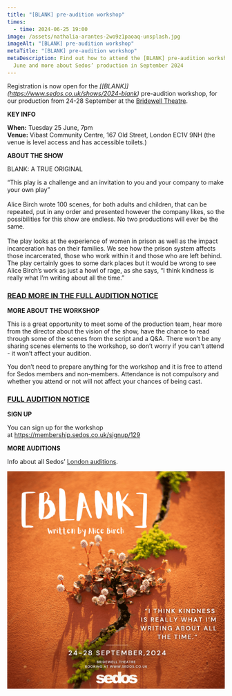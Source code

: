 ```yaml
---
title: "[BLANK] pre-audition workshop"
times:
  - time: 2024-06-25 19:00
image: /assets/nathalia-arantes-2wo9z1paoaq-unsplash.jpg
imageAlt: "[BLANK] pre-audition workshop"
metaTitle: "[BLANK] pre-audition workshop"
metaDescription: Find out how to attend the [BLANK] pre-audition workshop on 25
  June and more about Sedos’ production in September 2024
---
```

Registration is now open for the *\[[BLANK]](https://www.sedos.co.uk/shows/2024-blank)* pre-audition workshop, for our production from 24-28 September at the [Bridewell Theatre](https://www.sedos.co.uk/venues/bridewell). 

**KEY INFO**

**When:** Tuesday 25 June, 7pm\
**Venue:** Vibast Community Centre, 167 Old Street, London EC1V 9NH (the venue is level access and has accessible toilets.)

**ABOUT THE SHOW**

BLANK: A TRUE ORIGINAL

“This play is a challenge and an invitation to you and your company to make your own play”\
\
Alice Birch wrote 100 scenes, for both adults and children, that can be repeated, put in any order and presented however the company likes, so the possibilities for this show are endless. No two productions will ever be the same.\
\
The play looks at the experience of women in prison as well as the impact incarceration has on their families. We see how the prison system affects those incarcerated, those who work within it and those who are left behind. The play certainly goes to some dark places but it would be wrong to see Alice Birch’s work as just a howl of rage, as she says, “I think kindness is really what I’m writing about all the time.” 

### [READ MORE IN THE FULL AUDITION NOTICE](https://drive.google.com/drive/folders/1mSx9QtWbvWARXb-3b8faoizRs9PpJhsJ)

**MORE ABOUT THE WORKSHOP**

This is a great opportunity to meet some of the production team, hear more from the director about the vision of the show, have the chance to read through some of the scenes from the script and a Q&A. There won’t be any sharing scenes elements to the workshop, so don’t worry if you can’t attend - it won’t affect your audition.

You don’t need to prepare anything for the workshop and it is free to attend for Sedos members and non-members. Attendance is not compulsory and whether you attend or not will not affect your chances of being cast.

### [FULL AUDITION NOTICE](https://drive.google.com/drive/folders/1mSx9QtWbvWARXb-3b8faoizRs9PpJhsJ?usp=sharing)

**SIGN UP**

You can sign up for the workshop at <https://membership.sedos.co.uk/signup/129>

**MORE AUDITIONS**

Info about all Sedos’ [London auditions](https://www.sedos.co.uk/get-involved).

![[BLANK] pre-audition workshop](/assets/blank-ig-square-2-.png)